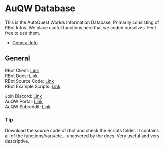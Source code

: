 # AuQW Database
This is the AutoQuest Worlds Information Database, Primarily consisting of RBot Infos. We place useful functions here that we coded ourselves. Feel free to use them.

- [General Info](##General)




## General
RBot Client: [Link](https://github.com/rodit/RBot/releases/)  
RBot Docs: [Link](https://rodit.github.io/rbot-scripts/)  
RBot Source Code: [Link](https://github.com/rodit/RBot)  
RBot Example Scripts: [Link](https://github.com/rodit/rbot-scripts)  

Join Discord: [Link](discord.io/AQWBots)  
AuQW Portal: [Link](https://auqw.tk/)  
AuQW Subreddit: [Link](https://www.reddit.com/r/AutoQuestWorlds/)  
    
    
   
### Tip
Download the source code of rbot and check the Scripts folder. It contains all of the functions/vars/etc... uncovered by the docs. Very useful and very descriptive.


